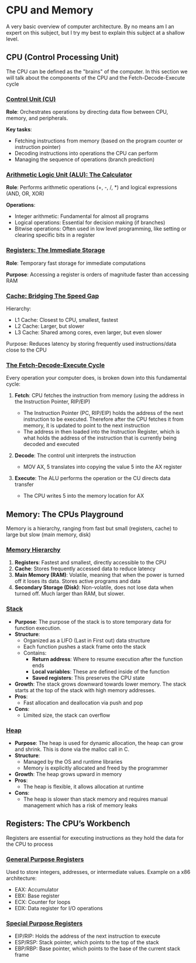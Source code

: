# CPU and Memory
A very basic overview of computer architecture. By no means am I an expert on this subject, but I try my best to explain this subject at a shallow level.

## CPU (Control Processing Unit)
The CPU can be defined as the "brains" of the computer. In this section we will talk about the components of the CPU and the Fetch-Decode-Execute cycle

### <ins>Control Unit (CU)</ins>
**Role**: Orchestrates operations by directing data flow between CPU, memory, and peripherals.

**Key tasks**:
* Fetching instructions from memory (based on the program counter or instruction pointer)
* Decoding instructions into operations the CPU can perform
* Managing the sequence of operations (branch prediction)

### <ins>Arithmetic Logic Unit (ALU): The Calculator</ins>
**Role**: Performs arithmetic operations (+, -, /, *) and logical expressions (AND, OR, XOR)

**Operations**:
* Integer arithmetic: Fundamental for almost all programs
* Logical operations: Essential for decision making (if branches)
* Bitwise operations: Often used in low level programming, like setting or clearing specific bits in a register

### <ins>Registers: The Immediate Storage</ins>
**Role**: Temporary fast storage for immediate computations

**Purpose**: Accessing a register is orders of magnitude faster than accessing RAM

### <ins>Cache: Bridging The Speed Gap</ins>
Hierarchy:
* L1 Cache: Closest to CPU, smallest, fastest
* L2 Cache: Larger, but slower
* L3 Cache: Shared among cores, even larger, but even slower

Purpose: Reduces latency by storing frequently used instructions/data close to the CPU

### <ins>The Fetch-Decode-Execute Cycle</ins>
Every operation your computer does, is broken down into this fundamental cycle:


1. **Fetch**: CPU fetches the instruction from memory (using the address in the Instruction Pointer, RIP/EIP)
    - The Instruction Pointer (PC, RIP/EIP) holds the address of the next instruction to be executed. Therefore after the CPU fetches it from memory, it is updated to point to the next instruction
    - The address in then loaded into the Instruction Register, which is what holds the address of the instruction that is currently being decoded and executed

2. **Decode**: The control unit interprets the instruction
    - MOV AX, 5 translates into copying the value 5 into the AX register

3. **Execute**: The ALU performs the operation or the CU directs data transfer
    - The CPU writes 5 into the memory location for AX
  
## Memory: The CPUs Playground
Memory is a hierarchy, ranging from fast but small (registers, cache) to large but slow (main memory, disk)
### <ins>Memory Hierarchy</ins>
1. **Registers**: Fastest and smallest, directly accessible to the CPU
2. **Cache**: Stores frequently accessed data to reduce latency
3. **Main Memory (RAM)**: Volatile, meaning that when the power is turned off it loses its data. Stores active programs and data
4. **Secondary Storage (Disk)**: Non-volatile, does not lose data when turned off. Much larger than RAM, but slower.
### <ins>Stack</ins>
- **Purpose**: The purpose of the stack is to store temporary data for function execution.
- **Structure**:
  - Organized as a LIFO (Last in First out) data structure
  - Each function pushes a stack frame onto the stack
  - Contains: 
    - **Return address**: Where to resume execution after the function ends
    - **Local variables**: These are defined inside of the function
    - **Saved registers**: This preserves the CPU state
- **Growth**: The stack grows downward towards lower memory. The stack starts at the top of the stack with high memory addresses.
- **Pros**:
  - Fast allocation and deallocation via push and pop
- **Cons**:
  - Limited size, the stack can overflow

### <ins>Heap</ins>
- **Purpose**: The heap is used for dynamic allocation, the heap can grow and shrink. This is done via the malloc call in C.
- **Structure**:
    - Managed by the OS and runtime libraries 
    - Memory is explicitly allocated and freed by the programmer
- **Growth**: The heap grows upward in memory
- **Pros**:
  - The heap is flexible, it allows allocation at runtime
- **Cons**:
  - The heap is slower than stack memory and requires manual management which has a risk of memory leaks

## Registers: The CPU’s Workbench
Registers are essential for executing instructions as they hold the data for the CPU to process
### <ins>General Purpose Registers</ins>
Used to store integers, addresses, or intermediate values. Example on a x86 architecture:
- EAX: Accumulator 
- EBX: Base register
- ECX: Counter for loops
- EDX: Data register for I/O operations
### <ins>Special Purpose Registers</ins>
- EIP/RIP: Holds the address of the next instruction to execute
- ESP/RSP: Stack pointer, which points to the top of the stack
- EBP/RBP: Base pointer, which points to the base of the current stack frame
